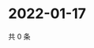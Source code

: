 # 2022-01-17

共 0 条

<!-- BEGIN WEIBO -->
<!-- 最后更新时间 Mon Jan 17 2022 07:09:06 GMT+0800 (China Standard Time) -->

<!-- END WEIBO -->
